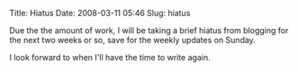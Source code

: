 Title: Hiatus
Date: 2008-03-11 05:46
Slug: hiatus

Due the the amount of work, I will be taking a brief hiatus from
blogging for the next two weeks or so, save for the weekly updates on
Sunday.

I look forward to when I'll have the time to write again.

